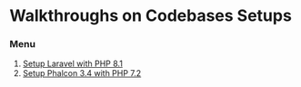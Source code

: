 # Walkthroughs on Codebases Setups

### Menu
1. [Setup Laravel with PHP 8.1](https://github.com/skitzofrenzy/ubuntu-setups/blob/main/Setup%20Laravel%20with%20PHP%208.1.md)
2. [Setup Phalcon 3.4 with PHP 7.2](https://github.com/skitzofrenzy/ubuntu-setups/blob/main/Setup%20Phalcon%203.4%20with%20PHP%207.2.md)
